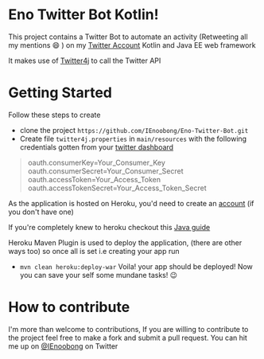 # Eno Twitter Bot Kotlin!
  This project contains a Twitter Bot to automate an activity (Retweeting all my mentions :smile: ) on my [Twitter Account](https://twitter.com/IEnoobong) Kotlin and Java EE web framework 
  
  It makes use of [Twitter4j](https://github.com/yusuke/twitter4j) to call the Twitter API
 
# Getting Started
Follow these steps to create
* clone the project `https://github.com/IEnoobong/Eno-Twitter-Bot.git`
* Create file `twitter4j.properties` in `main/resources` with the following credentials gotten from your [twitter dashboard](https://apps.twitter.com/)
>oauth.consumerKey=Your_Consumer_Key
 oauth.consumerSecret=Your_Consumer_Secret
 oauth.accessToken=Your_Access_Token
 oauth.accessTokenSecret=Your_Access_Token_Secret
 
 As the application is hosted on Heroku, you'd need to create an [account](https://dashboard.heroku.com/apps) (if you don't have one)
 
 If you're completely knew to heroku checkout this [Java guide](https://devcenter.heroku.com/articles/getting-started-with-java#introduction)
 
 Heroku Maven Plugin is used to deploy the application, (there are other ways too) so once all is set i.e creating your app run
 * `mvn clean heroku:deploy-war`
 Voila! your app should be deployed! Now you can save your self some mundane tasks! :wink:
 
 # How to contribute
 I'm more than welcome to contributions, If you are willing to contribute to the project feel free to make a fork and submit a pull request.
 You can hit me up on [@IEnoobong](https://twitter.com/IEnoobong) on Twitter
